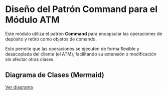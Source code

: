 # Diseño del Patrón Command para el Módulo ATM

Este módulo utiliza el patrón **Command** para encapsular las operaciones de depósito y retiro como objetos de comando.

Esto permite que las operaciones se ejecuten de forma flexible y desacoplada del cliente (el ATM), facilitando su extensión o modificación sin afectar otras clases.

## Diagrama de Clases (Mermaid)

[Ver diagrama](mermaid.md)
